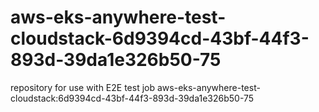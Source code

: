 # aws-eks-anywhere-test-cloudstack-6d9394cd-43bf-44f3-893d-39da1e326b50-75
repository for use with E2E test job aws-eks-anywhere-test-cloudstack:6d9394cd-43bf-44f3-893d-39da1e326b50-75
